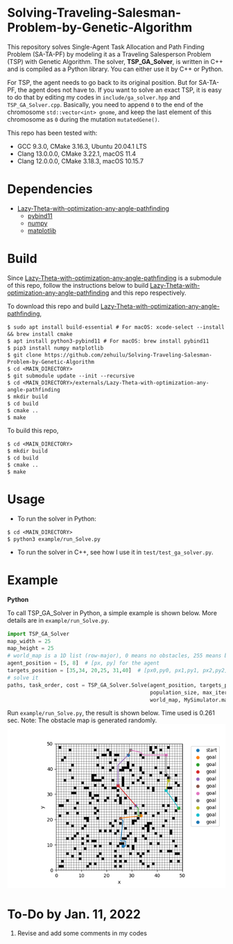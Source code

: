 # Solving-Traveling-Salesman-Problem-by-Genetic-Algorithm
This repository solves Single-Agent Task Allocation and Path Finding Problem (SA-TA-PF) by modeling it as a Traveling Salesperson Problem (TSP) with Genetic Algorithm. The solver, **TSP_GA_Solver**, is written in C++ and is compiled as a Python library. You can either use it by C++ or Python.

For TSP, the agent needs to go back to its original position. But for SA-TA-PF, the agent does not have to. If you want to solve an exact TSP, it is easy to do that by editing my codes in `include/ga_solver.hpp` and `TSP_GA_Solver.cpp`. Basically, you need to append `0` to the end of the chromosome `std::vector<int> gnome`, and keep the last element of this chromosome as `0` during the mutation `mutatedGene()`.


This repo has been tested with:
* GCC 9.3.0, CMake 3.16.3, Ubuntu 20.04.1 LTS
* Clang 13.0.0.0, CMake 3.22.1, macOS 11.4
* Clang 12.0.0.0, CMake 3.18.3, macOS 10.15.7


Dependencies
============
* [Lazy-Theta-with-optimization-any-angle-pathfinding](https://github.com/zehuilu/Lazy-Theta-with-optimization-any-angle-pathfinding)
  - [pybind11](https://github.com/pybind/pybind11)
  - [numpy](https://numpy.org/)
  - [matplotlib](https://matplotlib.org/)


Build
=====

Since [Lazy-Theta-with-optimization-any-angle-pathfinding](https://github.com/zehuilu/Lazy-Theta-with-optimization-any-angle-pathfinding) is a submodule of this repo, follow the instructions below to build [Lazy-Theta-with-optimization-any-angle-pathfinding](https://github.com/zehuilu/Lazy-Theta-with-optimization-any-angle-pathfinding) and this repo respectively.


To download this repo and build [Lazy-Theta-with-optimization-any-angle-pathfinding](https://github.com/zehuilu/Lazy-Theta-with-optimization-any-angle-pathfinding),
```
$ sudo apt install build-essential # For macOS: xcode-select --install && brew install cmake
$ apt install python3-pybind11 # For macOS: brew install pybind11
$ pip3 install numpy matplotlib
$ git clone https://github.com/zehuilu/Solving-Traveling-Salesman-Problem-by-Genetic-Algorithm
$ cd <MAIN_DIRECTORY>
$ git submodule update --init --recursive
$ cd <MAIN_DIRECTORY>/externals/Lazy-Theta-with-optimization-any-angle-pathfinding
$ mkdir build
$ cd build
$ cmake ..
$ make
```


To build this repo,
```
$ cd <MAIN_DIRECTORY>
$ mkdir build
$ cd build
$ cmake ..
$ make
```


Usage
=====


* To run the solver in Python:
```
$ cd <MAIN_DIRECTORY>
$ python3 example/run_Solve.py
```

* To run the solver in C++, see how I use it in `test/test_ga_solver.py`.


Example
=======

**Python**

To call TSP_GA_Solver in Python, a simple example is shown below. More details are in `example/run_Solve.py`.

```python
import TSP_GA_Solver
map_width = 25
map_height = 25
# world_map is a 1D list (row-major), 0 means no obstacles, 255 means blocked by obstacles
agent_position = [5, 8]  # [px, py] for the agent
targets_position = [35,34, 20,25, 31,40]  # [px0,py0, px1,py1, px2,py2] for the targets
# solve it
paths, task_order, cost = TSP_GA_Solver.Solve(agent_position, targets_position,
                                              population_size, max_iter,
                                              world_map, MySimulator.map_width, MySimulator.map_height)
```

Run `example/run_Solve.py`, the result is shown below. Time used is 0.261 sec.
Note: The obstacle map is generated randomly.
![Example](doc/example.png?raw=true "Example")


To-Do by Jan. 11, 2022
======================
1. Revise and add some comments in my codes

